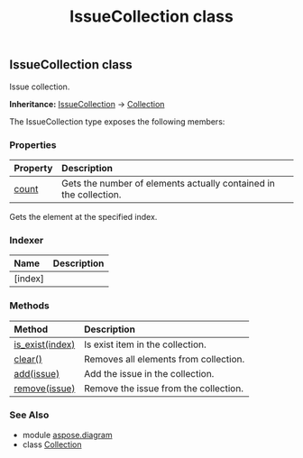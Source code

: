 ﻿---
title: IssueCollection class
second_title: Aspose.Diagram for Python via .NET API References
description: 
type: docs
weight: 1180
url: /python-net/aspose.diagram/issuecollection/
is_root: false
---

## IssueCollection class

Issue collection.



**Inheritance:** [IssueCollection](/diagram/python-net/aspose.diagram/issuecollection) → 
[Collection](/diagram/python-net/aspose.diagram/collection)



The IssueCollection type exposes the following members:

### Properties
| Property | Description |
| :- | :- |
| [count](/diagram/python-net/aspose.diagram/issuecollection/count) | Gets the number of elements actually contained in the collection. |



Gets the element at the specified index.
### Indexer
| Name | Description |
| :- | :- |
| [index] |  |


### Methods
| Method | Description |
| :- | :- |
| [is_exist(index)](/diagram/python-net/aspose.diagram/issuecollection/is_exist/#int) | Is exist item in the collection. |
| [clear()](/diagram/python-net/aspose.diagram/issuecollection/clear/#) | Removes all elements from collection. |
| [add(issue)](/diagram/python-net/aspose.diagram/issuecollection/add/#Issue) | Add the issue in the collection. |
| [remove(issue)](/diagram/python-net/aspose.diagram/issuecollection/remove/#Issue) | Remove the issue from the collection. |


### See Also

* module [aspose.diagram](../)
* class [Collection](/diagram/python-net/aspose.diagram/collection)
